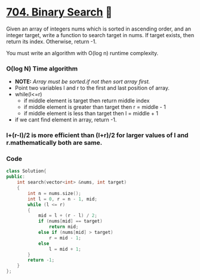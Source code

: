 # [704. Binary Search](https://leetcode.com/problems/binary-search/) 🌟

Given an array of integers nums which is sorted in ascending order, and an integer target, write a function to search target in nums. If target exists, then return its index. Otherwise, return -1.

You must write an algorithm with O(log n) runtime complexity.

### O(log N) Time algorithm

- **NOTE:** _Array must be sorted.if not then sort array first._
- Point two variables l and r to the first and last position of array.
- while(l<=r)
  - if middle element is target then return middle index
  - if middle element is greater than target then r = middle - 1
  - if middle element is less than target then l = middle + 1
- if we cant find element in array, return -1.

### l+(r-l)/2 is more efficient than (l+r)/2 for larger values of l and r.mathematically both are same.

### Code

```cpp
class Solution{
public:
    int search(vector<int> &nums, int target)
    {
        int n = nums.size();
        int l = 0, r = n - 1, mid;
        while (l <= r)
        {
            mid = l + (r - l) / 2;
            if (nums[mid] == target)
                return mid;
            else if (nums[mid] > target)
                r = mid - 1;
            else
                l = mid + 1;
        }
        return -1;
    }
};
```

